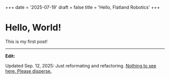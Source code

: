 +++
date = '2025-07-19'
draft = false
title = 'Hello, Flatland Robotics'
+++


# Hello, World!

This is my first post!





---
**Edit:**

Updated Sep. 12, 2025: Just reformating and refactoring. [Nothing to see here. Please disperse.](https://i.imgur.com/sUpua6W.gif)
